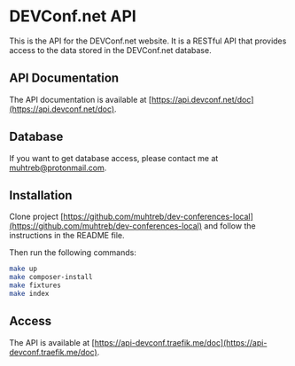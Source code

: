 # DEVConf.net API

This is the API for the DEVConf.net website. It is a RESTful API that provides access to the data stored in the DEVConf.net database.

## API Documentation

The API documentation is available at [https://api.devconf.net/doc](https://api.devconf.net/doc).

## Database

If you want to get database access, please contact me at [muhtreb@protonmail.com](mailto:muhtreb@protonmail.com).

## Installation

Clone project [https://github.com/muhtreb/dev-conferences-local](https://github.com/muhtreb/dev-conferences-local) and follow the instructions in the README file.

Then run the following commands:
```bash
make up
make composer-install
make fixtures
make index
```

## Access

The API is available at [https://api-devconf.traefik.me/doc](https://api-devconf.traefik.me/doc).